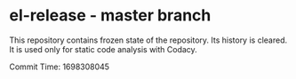 # el-release - master branch

This repository contains frozen state of the repository.
Its history is cleared. It is used only for static code
analysis with Codacy.

Commit Time: 1698308045